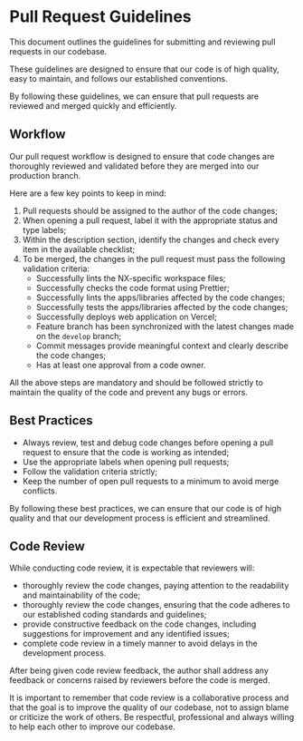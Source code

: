 # Pull Request Guidelines

This document outlines the guidelines for submitting and reviewing pull requests in our codebase.

These guidelines are designed to ensure that our code is of high quality, easy to maintain, and follows our established conventions.

By following these guidelines, we can ensure that pull requests are reviewed and merged quickly and efficiently.

## Workflow

Our pull request workflow is designed to ensure that code changes are thoroughly reviewed and validated before they are merged into our production branch.

Here are a few key points to keep in mind:

1. Pull requests should be assigned to the author of the code changes;
2. When opening a pull request, label it with the appropriate status and type labels;
3. Within the description section, identify the changes and check every item in the available checklist;
4. To be merged, the changes in the pull request must pass the following validation criteria:
   - Successfully lints the NX-specific workspace files;
   - Successfully checks the code format using Prettier;
   - Successfully lints the apps/libraries affected by the code changes;
   - Successfully tests the apps/libraries affected by the code changes;
   - Successfully deploys web application on Vercel;
   - Feature branch has been synchronized with the latest changes made on the `develop` branch;
   - Commit messages provide meaningful context and clearly describe the code changes;
   - Has at least one approval from a code owner.

All the above steps are mandatory and should be followed strictly to maintain the quality of the code and prevent any bugs or errors.

## Best Practices

- Always review, test and debug code changes before opening a pull request to ensure that the code is working as intended;
- Use the appropriate labels when opening pull requests;
- Follow the validation criteria strictly;
- Keep the number of open pull requests to a minimum to avoid merge conflicts.

By following these best practices, we can ensure that our code is of high quality and that our development process is efficient and streamlined.

## Code Review

While conducting code review, it is expectable that reviewers will:

- thoroughly review the code changes, paying attention to the readability and maintainability of the code;
- thoroughly review the code changes, ensuring that the code adheres to our established coding standards and guidelines;
- provide constructive feedback on the code changes, including suggestions for improvement and any identified issues;
- complete code review in a timely manner to avoid delays in the development process.

After being given code review feedback, the author shall address any feedback or concerns raised by reviewers before the code is merged.

It is important to remember that code review is a collaborative process and that the goal is to improve the quality of our codebase, not to assign blame or criticize the work of others. Be respectful, professional and always willing to help each other to improve our codebase.
